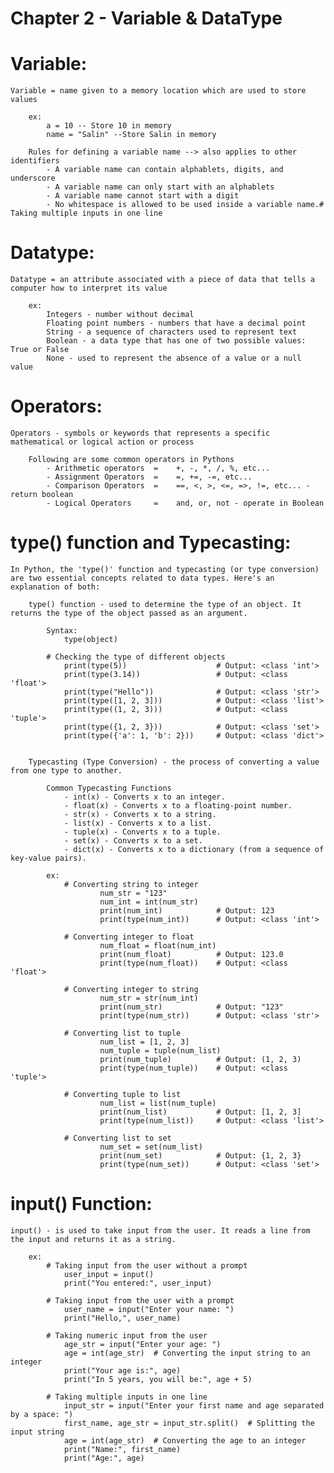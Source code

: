 # Chapter 2 - Variable & DataType

# Variable:
    Variable = name given to a memory location which are used to store values

        ex:
            a = 10 -- Store 10 in memory
            name = "Salin" --Store Salin in memory

        Rules for defining a variable name --> also applies to other identifiers
            - A variable name can contain alphablets, digits, and underscore
            - A variable name can only start with an alphablets
            - A variable name cannot start with a digit
            - No whitespace is allowed to be used inside a variable name.# Taking multiple inputs in one line

# Datatype:
    Datatype = an attribute associated with a piece of data that tells a computer how to interpret its value

        ex:
            Integers - number without decimal
            Floating point numbers - numbers that have a decimal point
            String - a sequence of characters used to represent text
            Boolean - a data type that has one of two possible values: True or False
            None - used to represent the absence of a value or a null value

# Operators:
    Operators - symbols or keywords that represents a specific mathematical or logical action or process

        Following are some common operators in Pythons
            - Arithmetic operators  =    +, -, *, /, %, etc...
            - Assignment Operators  =    =, +=, -=, etc...
            - Comparison Operators  =    ==, <, >, <=, =>, !=, etc... - return boolean
            - Logical Operators     =    and, or, not - operate in Boolean

# type() function and Typecasting:
    In Python, the 'type()' function and typecasting (or type conversion) are two essential concepts related to data types. Here's an explanation of both:

        type() function - used to determine the type of an object. It returns the type of the object passed as an argument.

            Syntax:
                type(object)

            # Checking the type of different objects
                print(type(5))                    # Output: <class 'int'>
                print(type(3.14))                 # Output: <class 'float'>
                print(type("Hello"))              # Output: <class 'str'>
                print(type([1, 2, 3]))            # Output: <class 'list'>
                print(type((1, 2, 3)))            # Output: <class 'tuple'>
                print(type({1, 2, 3}))            # Output: <class 'set'>
                print(type({'a': 1, 'b': 2}))     # Output: <class 'dict'>


        Typecasting (Type Conversion) - the process of converting a value from one type to another.

            Common Typecasting Functions
                - int(x) - Converts x to an integer.
                - float(x) - Converts x to a floating-point number.
                - str(x) - Converts x to a string.
                - list(x) - Converts x to a list.
                - tuple(x) - Converts x to a tuple.
                - set(x) - Converts x to a set.
                - dict(x) - Converts x to a dictionary (from a sequence of key-value pairs).

            ex:
                # Converting string to integer
                        num_str = "123"
                        num_int = int(num_str)
                        print(num_int)            # Output: 123
                        print(type(num_int))      # Output: <class 'int'>

                # Converting integer to float
                        num_float = float(num_int)
                        print(num_float)          # Output: 123.0
                        print(type(num_float))    # Output: <class 'float'>

                # Converting integer to string
                        num_str = str(num_int)
                        print(num_str)            # Output: "123"
                        print(type(num_str))      # Output: <class 'str'>

                # Converting list to tuple
                        num_list = [1, 2, 3]
                        num_tuple = tuple(num_list)
                        print(num_tuple)          # Output: (1, 2, 3)
                        print(type(num_tuple))    # Output: <class 'tuple'>

                # Converting tuple to list
                        num_list = list(num_tuple)
                        print(num_list)           # Output: [1, 2, 3]
                        print(type(num_list))     # Output: <class 'list'>

                # Converting list to set
                        num_set = set(num_list)
                        print(num_set)            # Output: {1, 2, 3}
                        print(type(num_set))      # Output: <class 'set'>

# input() Function:
    input() - is used to take input from the user. It reads a line from the input and returns it as a string.
    
        ex:
            # Taking input from the user without a prompt
                user_input = input()
                print("You entered:", user_input)

            # Taking input from the user with a prompt
                user_name = input("Enter your name: ")
                print("Hello,", user_name)

            # Taking numeric input from the user
                age_str = input("Enter your age: ")
                age = int(age_str)  # Converting the input string to an integer
                print("Your age is:", age)
                print("In 5 years, you will be:", age + 5)

            # Taking multiple inputs in one line
                input_str = input("Enter your first name and age separated by a space: ")
                first_name, age_str = input_str.split()  # Splitting the input string
                age = int(age_str)  # Converting the age to an integer
                print("Name:", first_name)
                print("Age:", age)
